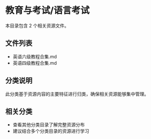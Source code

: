 # 教育与考试/语言考试

本目录包含 2 个相关资源文件。

## 文件列表

- 英语六级教程合集.md
- 英语四级教程合集.md

## 分类说明

此分类基于资源内容的主要特征进行归类，确保相关资源能够集中管理。

## 相关分类

- 查看其他分类目录了解完整资源分布
- 建议结合多个分类目录的资源进行学习
